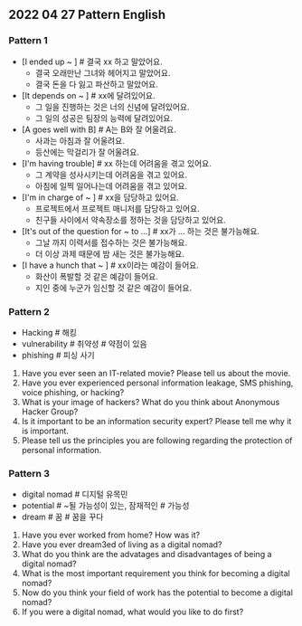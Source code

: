 ## 2022 04 27 Pattern English

### Pattern 1
- [I ended up ~ ] # 결국 xx 하고 말았어요.
  - 결국 오래만난 그녀와 헤어지고 말았어요.
  - 결국 돈을 다 잃고 파산하고 말았어요.
- [It depends on ~ ] # xx에 달려있어요. 
  - 그 일을 진행하는 것은 너의 신념에 달려있어요.
  - 그 일의 성공은 팀장의 능력에 달려있어요.
- [A goes well with B] # A는 B와 잘 어울려요.
  - 사과는 아침과 잘 어울려요.
  - 등산에는 막걸리가 잘 어울려요.
- [I'm having trouble] # xx 하는데 어려움을 겪고 있어요.
  - 그 계약을 성사시키는데 어려움을 겪고 있어요.
  - 아침에 일찍 일어나는데 어려움을 겪고 있어요.
- [I'm in charge of ~ ] # xx을 담당하고 있어요.
  - 프로젝트에서 프로젝트 매니저를 담당하고 있어요.
  - 친구들 사이에서 약속장소를 정하는 것을 담당하고 있어요.
- [It's out of the question for ~ to ...] # xx가 ... 하는 것은 불가능해요.
  - 그날 까지 이력서를 접수하는 것은 불가능해요.
  - 더 이상 과제 때문에 밤 새는 것은 불가능해요.
- [I have a hunch that ~ ] # xx이라는 예감이 들어요.
  - 화산이 폭발할 것 같은 예감이 들어요.
  - 지인 중에 누군가 임신할 것 같은 예감이 들어요.

### Pattern 2
- Hacking # 해킹
- vulnerability # 취약성 # 약점이 있음
- phishing # 피싱 사기

1. Have you ever seen an IT-related movie? Please tell us about the movie.
2. Have you ever experienced personal information leakage, SMS phishing, voice phishing, or hacking?
3. What is your image of hackers? What do you think about Anonymous Hacker Group?
4. Is it important to be an information security expert? Please tell me why it is important.
5. Please tell us the principles you are following regarding the protection of personal information.

### Pattern 3
- digital nomad # 디지털 유목민
- potential # ~될 가능성이 있는, 잠재적인 # 가능성
- dream # 꿈 # 꿈을 꾸다

1. Have you ever worked from home? How was it?
2. Have you ever dream3ed of living as a digital nomad?
3. What do you think are the advatages and disadvantages of being a digital nomad?
4. What is the most important requirement you think for becoming a digital nomad?
5. Now do you think your field of work has the potential to become a digital nomad?
6. If you were a digital nomad, what would you like to do first?
